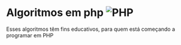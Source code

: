 # Algoritmos em php ![PHP](https://img.shields.io/badge/PHP-777BB4?style=for-the-badge&logo=php&logoColor=white)
Esses algoritmos têm fins educativos, para quem está começando a programar em PHP
